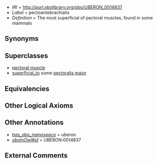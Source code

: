  * *IRI* = http://purl.obolibrary.org/obo/UBERON_0014837
 * *Label* = pectoantebrachialis
 * *Definition* = The most superficial of pectoral muscles, found in some mammals

## Synonyms


## Superclasses

 * [pectoral muscle](../../UBERON/95/UBERON_0001495.md)
 * [superficial_to](../../BSPO/08/BSPO_0000108.md) some [pectoralis major](../../UBERON/81/UBERON_0002381.md)

## Equivalencies


## Other Logical Axioms


## Other Annotations

 * *[has_obo_namespace](../../ce/oboInOwl#hasOBONamespace.md)* = uberon
 * *[oboInOwl#id](../../id/oboInOwl#id.md)* = UBERON:0014837

## External Comments

